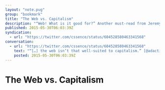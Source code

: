 ```yaml
---
layout: "note.pug"
group: "bookmark"
title: "The Web vs. Capitalism"
description: "“Web! What is it good for?” Another must-read from Jeremy Keith."
published: 2015-05-30T06:03:39Z
syndication:
  - url: "https://twitter.com/cssence/status/604528580463341568"
conversation:
  - url: "https://twitter.com/cssence/status/604528580463341568"
    text: "“[…] the web isn’t that well-suited to capitalism.” [@adactio](https://twitter.com/adactio) is okay with that. As am I. [adactio.com/journal/9016](https://adactio.com/journal/9016)"
    posted: 2015-05-30T06:03:39Z
---
```


# The Web vs. Capitalism
